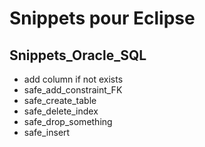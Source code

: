 # Snippets pour Eclipse

## __Snippets_Oracle_SQL__

- add column if not exists
- safe_add_constraint_FK
- safe_create_table
- safe_delete_index
- safe_drop_something
- safe_insert